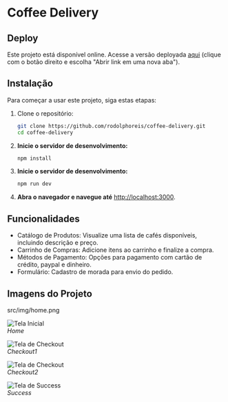 # Coffee Delivery

## Deploy
Este projeto está disponível online. Acesse a versão deployada [aqui](https://seu-link-de-deploy.com) (clique com o botão direito e escolha "Abrir link em uma nova aba").

## Instalação
Para começar a usar este projeto, siga estas etapas:
1. Clone o repositório:
   ```bash
   git clone https://github.com/rodolphoreis/coffee-delivery.git
   cd coffee-delivery
    ```

2. **Inicie o servidor de desenvolvimento:**

   ```bash
   npm install

   ```

3. **Inicie o servidor de desenvolvimento:**
    ```bash
   npm run dev

   ```
   

5. **Abra o navegador e navegue até** [http://localhost:3000](http://localhost:3000).

## Funcionalidades

- Catálogo de Produtos: Visualize uma lista de cafés disponíveis, incluindo descrição e preço.
- Carrinho de Compras: Adicione itens ao carrinho e finalize a compra.
- Métodos de Pagamento: Opções para pagamento com cartão de crédito, paypal e dinheiro.
- Formulário: Cadastro de morada para envio do pedido.

## Imagens do Projeto
src/img/home.png

![Tela Inicial](src/img/home.png)  
_Home_

![Tela de Checkout](src/img/checkout1.png)  
_Checkout1_

![Tela de Checkout](src/img/checkout2.png)  
_Checkout2_

![Tela de Success](src/img/success.png)  
_Success_
